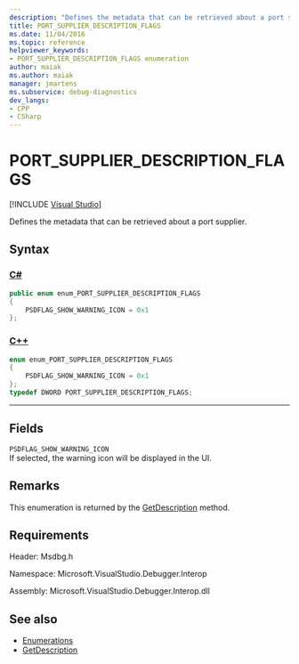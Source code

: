 ```yaml
---
description: "Defines the metadata that can be retrieved about a port supplier."
title: PORT_SUPPLIER_DESCRIPTION_FLAGS
ms.date: 11/04/2016
ms.topic: reference
helpviewer_keywords:
- PORT_SUPPLIER_DESCRIPTION_FLAGS enumeration
author: maiak
ms.author: maiak
manager: jmartens
ms.subservice: debug-diagnostics
dev_langs:
- CPP
- CSharp
---
```

# PORT_SUPPLIER_DESCRIPTION_FLAGS

 [!INCLUDE [Visual Studio](~/includes/applies-to-version/vs-windows-only.md)]

Defines the metadata that can be retrieved about a port supplier.

## Syntax

### [C#](#tab/csharp)
```csharp
public enum enum_PORT_SUPPLIER_DESCRIPTION_FLAGS
{
    PSDFLAG_SHOW_WARNING_ICON = 0x1
};
```
### [C++](#tab/cpp)
```cpp
enum enum_PORT_SUPPLIER_DESCRIPTION_FLAGS
{
    PSDFLAG_SHOW_WARNING_ICON = 0x1
};
typedef DWORD PORT_SUPPLIER_DESCRIPTION_FLAGS;
```
---

## Fields

`PSDFLAG_SHOW_WARNING_ICON`\
If selected, the warning icon will be displayed in the UI.

## Remarks

This enumeration is returned by the [GetDescription](../../../extensibility/debugger/reference/idebugportsupplierdescription2-getdescription.md) method.

## Requirements

Header: Msdbg.h

Namespace: Microsoft.VisualStudio.Debugger.Interop

Assembly: Microsoft.VisualStudio.Debugger.Interop.dll

## See also

- [Enumerations](../../../extensibility/debugger/reference/enumerations-visual-studio-debugging.md)
- [GetDescription](../../../extensibility/debugger/reference/idebugportsupplierdescription2-getdescription.md)
